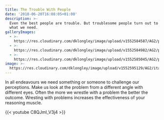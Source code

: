 ```yaml
---
title: The Trouble With People
date: '2018-06-20T16:08:05+01:00'
description: >-
  Even the best people are trouble. But troublesome people turn out to be just
  what we need.
galleryImages:
  - >-
    https://res.cloudinary.com/dklongley/image/upload/v1552584587/AG2/portofino2.jpg
  - >-
    https://res.cloudinary.com/dklongley/image/upload/v1552584982/AG2/portofino5.jpg
  - >-
    https://res.cloudinary.com/dklongley/image/upload/v1552585045/AG2/portofino6.jpg
image: >-
  https://res.cloudinary.com/dklongley/image/upload/v1552595129/AG2/italianvillage.jpg
---
```

In all endeavours we need something or someone to challenge our perceptions. Make us look at the problem from a different angle with different eyes. Often the more we wrestle with a problem the better the outcome. Wresting with problems increases the effectiveness of your reasoning muscle.

{{< youtube C8QJmI_V3j4 >}}
